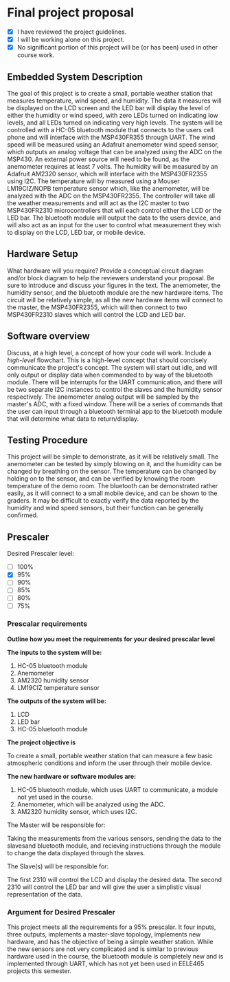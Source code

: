 # Final project proposal

- [x] I have reviewed the project guidelines.
- [x] I will be working alone on this project.
- [x] No significant portion of this project will be (or has been) used in other course work.

## Embedded System Description

The goal of this project is to create a small, portable weather station that measures temperature, wind speed, and humidity. The data it measures will be displayed on the LCD screen and the LED bar will display the level of either the humidity or wind speed, with zero LEDs turned on indicating low levels, and all LEDs turned on indicating very high levels. The system will be controlled with a HC-05 bluetooth module that connects to the users cell phone and will interface with the MSP430FR355 through UART.
The wind speed will be measured using an Adafruit anemometer wind speed sensor, which outputs an analog voltage that can be analyzed using the ADC on the MSP430. An external power source will need to be found, as the anemometer requires at least 7 volts. The humidity will be measured by an Adafruit AM2320 sensor, which will interface with the MSP430FR2355 using I2C. The temperature will by measured using a Mouser LM19CIZ/NOPB temperature sensor which, like the anemometer, will be analyzed with the ADC on the MSP430FR2355. The controller will take all the weather measurements and will act as the I2C master to two MSP430FR2310 microcontrollers that will each control either the LCD or the LED bar. The bluetooth module will output the data to the users device, and will also act as an input for the user to control what measurement they wish to display on the LCD, LED bar, or mobile device.
## Hardware Setup

What hardware will you require? Provide a conceptual circuit diagram and/or block diagram to help the reviewers understand your proposal. Be sure to introduce and discuss your figures in the text.
The anemometer, the humidity sensor, and the bluetooth module are the new hardware items. The circuit will be relatively simple, as all the new hardware items will connect to the master, the MSP430FR2355, which will then connect to two MSP430FR2310 slaves which will control the LCD and LED bar.

## Software overview

Discuss, at a high level, a concept of how your code will work. Include a *high-level* flowchart. This is a high-level concept that should concisely communicate the project's concept.
The system will start out idle, and will only output or display data when commanded to by way of the bluetooth module. There will be interrupts for the UART communication, and there will be two separate I2C instances to control the slaves and the humidity sensor respectively. The anemometer analog output will be sampled by the master's ADC, with a fixed window. There will be a series of commands that the user can input through a bluetooth terminal app to the bluetooth module that will determine what data to return/display.

## Testing Procedure

This project will be simple to demonstrate, as it will be relatively small. The anemometer can be tested by simply blowing on it, and the humidity can be changed by breathing on the sensor. The temperature can be changed by holding on to the sensor, and can be verified by knowing the room temperature of the demo room. The bluetooth can be demonstrated rather easily, as it will connect to a small mobile device, and can be shown to the graders. It may be difficult to exactly verify the data reported by the humidity and wind speed sensors, but their function can be generally confirmed. 

## Prescaler

Desired Prescaler level: 

- [ ] 100%
- [x] 95% 
- [ ] 90% 
- [ ] 85% 
- [ ] 80% 
- [ ] 75% 

### Prescalar requirements 

**Outline how you meet the requirements for your desired prescalar level**

**The inputs to the system will be:**
1.  HC-05 bluetooth module
2.  Anemometer
3.  AM2320 humidity sensor
4.  LM19CIZ temperature sensor

**The outputs of the system will be:**
1.   LCD
2.   LED bar
3.   HC-05 bluetooth module

**The project objective is**

To create a small, portable weather station that can measure a few basic atmospheric conditions and inform the user through their mobile device.

**The new hardware or software modules are:**
1. HC-05 bluetooth module, which uses UART to communicate, a module not yet used in the course.
2. Anemometer, which will be analyzed using the ADC.
3. AM2320 humidity sensor, which uses I2C.


The Master will be responsible for:

Taking the measurements from the various sensors, sending the data to the slavesand bluetooth module, and recieving instructions through the module to change the data displayed through the slaves.

The Slave(s) will be responsible for:

The first 2310 will control the LCD and display the desired data. The second 2310 will control the LED bar and will give the user a simplistic visual representation of the data.



### Argument for Desired Prescaler

This project meets all the requirements for a 95% prescalar. It four inputs, three outputs, implements a master-slave topology, implements new hardware, and has the objective of being a simple weather station. While the new sensors are not very complicated and is similar to previous hardware used in the course, the bluetooth module is completely new and is implemented through UART, which has not yet been used in EELE465 projects this semester.
